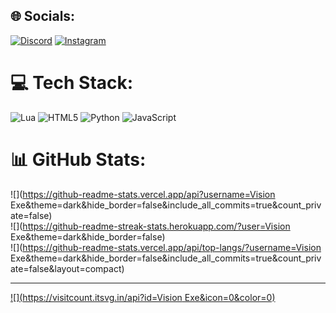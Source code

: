 
## 🌐 Socials:
[![Discord](https://img.shields.io/badge/Discord-%237289DA.svg?logo=discord&logoColor=white)](https://discord.gg/1118453649727823974) [![Instagram](https://img.shields.io/badge/Instagram-%23E4405F.svg?logo=Instagram&logoColor=white)](https://instagram.com/_febrianza1) 

# 💻 Tech Stack:
![Lua](https://img.shields.io/badge/lua-%232C2D72.svg?style=plastic&logo=lua&logoColor=white) ![HTML5](https://img.shields.io/badge/html5-%23E34F26.svg?style=plastic&logo=html5&logoColor=white) ![Python](https://img.shields.io/badge/python-3670A0?style=plastic&logo=python&logoColor=ffdd54) ![JavaScript](https://img.shields.io/badge/javascript-%23323330.svg?style=plastic&logo=javascript&logoColor=%23F7DF1E)
# 📊 GitHub Stats:
![](https://github-readme-stats.vercel.app/api?username=Vision Exe&theme=dark&hide_border=false&include_all_commits=true&count_private=false)<br/>
![](https://github-readme-streak-stats.herokuapp.com/?user=Vision Exe&theme=dark&hide_border=false)<br/>
![](https://github-readme-stats.vercel.app/api/top-langs/?username=Vision Exe&theme=dark&hide_border=false&include_all_commits=true&count_private=false&layout=compact)

---
[![](https://visitcount.itsvg.in/api?id=Vision Exe&icon=0&color=0)](https://visitcount.itsvg.in)

<!-- Proudly created with GPRM ( https://gprm.itsvg.in ) -->
